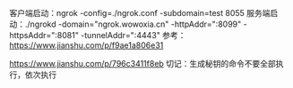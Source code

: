 客户端启动：ngrok -config=./ngrok.conf -subdomain=test 8055 
服务端启动：./ngrokd -domain="ngrok.wowoxia.cn" -httpAddr=":8099" -httpsAddr=":8081" -tunnelAddr=":4443"
参考：https://www.jianshu.com/p/f9ae1a806e31

https://www.jianshu.com/p/796c3411f8eb
切记：生成秘钥的命令不要全部执行，依次执行